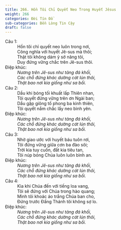 ```yaml
---
title: 266. Hồn Tôi Chỉ Quyết Neo Trong Huyết Jêsus
weight: 266
categories: Đời Tín Đồ
sub-categories: Bền Lòng Tin Cậy
draft: false
---
```

<dl><dt>Câu 1:</dt><dd data-verse="1">Hồn tôi chỉ quyết neo luôn trong nơi, <br/>Công nghĩa với huyết Jê-sus mà thôi; <br/>Thật tôi không dám ỷ sở năng tôi, <br/>Duy đứng vững chắc trên Jê-sus thôi. </dd><dt>Điệp khúc:</dt><dd data-chorus="1"><em>Nương trên Jê-sus như tảng đá khối, <br/>Các chỗ đứng khác dường cát lún thôi, <br/>Thật bao nơi kia giống như sa bồi. </em></dd><dt>Câu 2:</dt><dd data-verse="2">Dầu khi bóng tối khuất lấp Thiên nhan, <br/>Tôi quyết đứng vững trên ơn Ngài ban; <br/>Dầu gặp giông tố phong ba kinh thiên, <br/>Tôi quyết nắm chắc lấy neo bình yên. </dd><dt>Điệp khúc:</dt><dd data-chorus="1"><em>Nương trên Jê-sus như tảng đá khối, <br/>Các chỗ đứng khác dường cát lún thôi, <br/>Thật bao nơi kia giống như sa bồi. </em></dd><dt>Câu 3:</dt><dd data-verse="3">Nhờ giao ước với huyết báu tuôn rơi, <br/>Tôi đứng vững giữa cơn ba đào sôi; <br/>Trời kia tuy cuốn, đất kia tiêu tan, <br/>Tôi núp bóng Chúa luôn luôn bình an. </dd><dt>Điệp khúc:</dt><dd data-chorus="1"><em>Nương trên Jê-sus như tảng đá khối, <br/>Các chỗ đứng khác dường cát lún thôi, <br/>Thật bao nơi kia giống như sa bồi. </em></dd><dt>Câu 4:</dt><dd data-verse="4">Kìa khi Chúa đến với tiếng loa vang, <br/>Tôi sẽ đứng với Chúa trong hào quang; <br/>Mình tôi khoác áo trắng Chúa ban cho, <br/>Đứng trước Đấng Thánh tôi không sợ lo. </dd><dt>Điệp khúc:</dt><dd data-chorus="1"><em>Nương trên Jê-sus như tảng đá khối, <br/>Các chỗ đứng khác dường cát lún thôi, <br/>Thật bao nơi kia giống như sa bồi. </em></dd></dl>